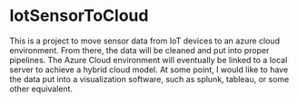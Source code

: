 # IotSensorToCloud

This is a project to move sensor data from IoT devices to an azure cloud environment. From there, the data will be cleaned and put into proper pipelines. 
The Azure Cloud environment will eventually be linked to a local server to achieve a hybrid cloud model. 
At some point, I would like to have the data put into a visualization software, such as splunk, tableau, or some other equivalent. 

